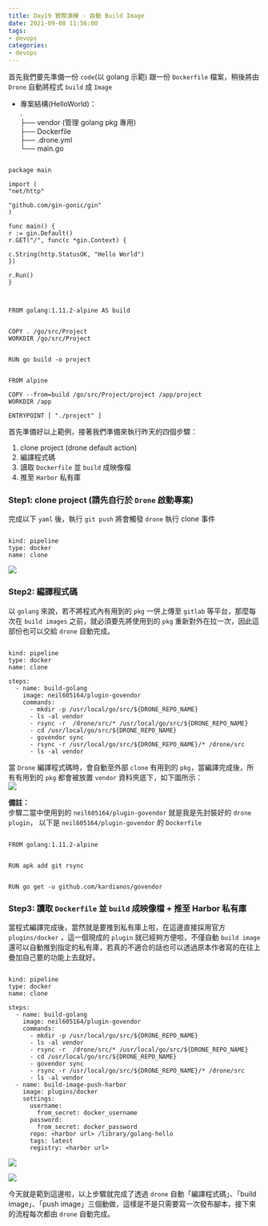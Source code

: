 ```yaml
---
title: Day19 實際演練 - 自動 Build Image
date: 2021-09-08 11:56:00
tags:
- devops
categories: 
- devops
---
```


首先我們要先準備一份 `code`(以 golang 示範) 跟一份 `Dockerfile` 檔案，稍後將由 `Drone` 自動將程式 `build` 成 `Image`

-   專案結構(HelloWorld)：  
    .  
    ├── vendor (管理 golang pkg 專用)  
    ├── Dockerfile  
    ├── .drone.yml  
    └── main.go
    
    <!--more-->

```

package main

import (
"net/http"

"github.com/gin-gonic/gin"
)

func main() {
r := gin.Default()
r.GET("/", func(c *gin.Context) {

c.String(http.StatusOK, "Hello World")
})

r.Run() 
}

```

```


FROM golang:1.11.2-alpine AS build


COPY . /go/src/Project
WORKDIR /go/src/Project


RUN go build -o project


FROM alpine

COPY --from=build /go/src/Project/project /app/project
WORKDIR /app

ENTRYPOINT [ "./project" ]
```

首先準備好以上範例，接著我們準備來執行昨天的四個步驟：

1.  clone project (drone default action)
2.  編譯程式碼
3.  讀取 `Dockerfile` 並 `build` 成映像檔
4.  推至 `Harbor` 私有庫

### Step1: clone project (請先自行於 `Drone` 啟動專案)

完成以下 `yaml` 後，執行 `git push` 將會觸發 `drone` 執行 clone 事件

```

kind: pipeline
type: docker      
name: clone       
```

![](https://i.imgur.com/vBCwugY.png)

### Step2: 編譯程式碼

以 `golang` 來說，若不將程式內有用到的 `pkg` 一併上傳至 `gitlab` 等平台，那麼每次在 `build images` 之前，就必須要先將使用到的 `pkg` 重新對外在拉一次，因此這部份也可以交給 `drone` 自動完成。

```

kind: pipeline
type: docker      
name: clone       

steps:
  - name: build-golang                   
    image: neil605164/plugin-govendor    
    commands:                            
      - mkdir -p /usr/local/go/src/${DRONE_REPO_NAME}                 
      - ls -al vendor                                                 
      - rsync -r  /drone/src/* /usr/local/go/src/${DRONE_REPO_NAME}   
      - cd /usr/local/go/src/${DRONE_REPO_NAME}                       
      - govendor sync                                                 
      - rsync -r /usr/local/go/src/${DRONE_REPO_NAME}/* /drone/src    
      - ls -al vendor                                                 
```

當 `Drone` 編譯程式碼時，會自動至外部 `clone` 有用到的 `pkg`，當編譯完成後，所有有用到的 `pkg` 都會被放置 `vendor` 資料夾底下，如下圖所示：  
![](https://i.imgur.com/9yG9Nge.png)

**備註：**  
步驟二當中使用到的 `neil605164/plugin-govendor` 就是我是先封裝好的 `drone plugin`， 以下是 `neil605164/plugin-govendor` 的 `Dockerfile`

```

FROM golang:1.11.2-alpine


RUN apk add git rsync


RUN go get -u github.com/kardianos/govendor
```

### Step3: 讀取 `Dockerfile` 並 `build` 成映像檔 + 推至 Harbor 私有庫

當程式編譯完成後，當然就是要推到私有庫上啦，在這邊直接採用官方 `plugins/docker` ，這一個現成的 `plugin` 就已經夠方便啦，不僅自動 `build image` 還可以自動推到指定的私有庫，若真的不適合的話也可以透過原本作者寫的在往上疊加自己要的功能上去就好。

```

kind: pipeline
type: docker      
name: clone       

steps:
  - name: build-golang                                                
    image: neil605164/plugin-govendor                                 
    commands:                                                         
      - mkdir -p /usr/local/go/src/${DRONE_REPO_NAME}                 
      - ls -al vendor                                                 
      - rsync -r  /drone/src/* /usr/local/go/src/${DRONE_REPO_NAME}   
      - cd /usr/local/go/src/${DRONE_REPO_NAME}                       
      - govendor sync                                                 
      - rsync -r /usr/local/go/src/${DRONE_REPO_NAME}/* /drone/src    
      - ls -al vendor                                                 
  - name: build-image-push-harbor                   
    image: plugins/docker                           
    settings:
      username:                                     
        from_secret: docker_username
      password:                                     
        from_secret: docker_password
      repo: <harbor url> /library/golang-hello      
      tags: latest                                   
      registry: <harbor url>                        
```

![](https://i.imgur.com/U6FDAVt.png)

![](https://i.imgur.com/7tm2AFt.png)

今天就是範到這邊啦，以上步驟就完成了透過 `drone` 自動「編譯程式碼」、「build image」、「push image」三個動做，這樣是不是只需要寫一次發布腳本，接下來的流程每次都由 `drone` 自動完成。
